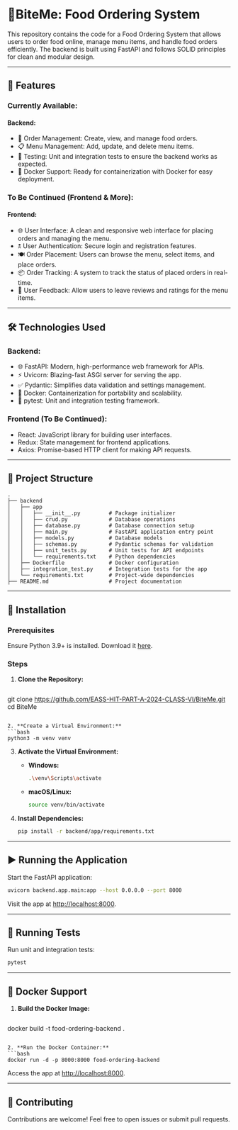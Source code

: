 # 🍔BiteMe: Food Ordering System
This repository contains the code for a Food Ordering System that allows users to order food online, manage menu items, and handle food orders efficiently. The backend is built using FastAPI and follows SOLID principles for clean and modular design.

---

## 🚀 Features

### Currently Available:
#### Backend:
- 🛒 Order Management: Create, view, and manage food orders.
- 📋 Menu Management: Add, update, and delete menu items.
- 🧬 Testing: Unit and integration tests to ensure the backend works as expected.
- 🐋 Docker Support: Ready for containerization with Docker for easy deployment.

### To Be Continued (Frontend & More):
#### Frontend:
- 🌐 User Interface: A clean and responsive web interface for placing orders and managing the menu.
- 🕱️ User Authentication: Secure login and registration features.
- 🍽️ Order Placement: Users can browse the menu, select items, and place orders.
- 📦 Order Tracking: A system to track the status of placed orders in real-time.
- 💬 User Feedback: Allow users to leave reviews and ratings for the menu items.

---

## 🛠️ Technologies Used

### Backend:
- 🌐 FastAPI: Modern, high-performance web framework for APIs.
- ⚡ Uvicorn: Blazing-fast ASGI server for serving the app.
- ✅ Pydantic: Simplifies data validation and settings management.
- 🐋 Docker: Containerization for portability and scalability.
- 🧬 pytest: Unit and integration testing framework.

### Frontend (To Be Continued):
- React: JavaScript library for building user interfaces.
- Redux: State management for frontend applications.
- Axios: Promise-based HTTP client for making API requests.

---

## 📂 Project Structure

```plaintext
.
├── backend
│   ├── app
│   │   ├── __init__.py         # Package initializer
│   │   ├── crud.py             # Database operations
│   │   ├── database.py         # Database connection setup
│   │   ├── main.py             # FastAPI application entry point
│   │   ├── models.py           # Database models
│   │   ├── schemas.py          # Pydantic schemas for validation
│   │   ├── unit_tests.py       # Unit tests for API endpoints
│   │   └── requirements.txt    # Python dependencies
│   ├── Dockerfile              # Docker configuration
│   ├── integration_test.py     # Integration tests for the app
│   └── requirements.txt        # Project-wide dependencies
├── README.md                   # Project documentation
```

---

## **👄 Installation**

### Prerequisites
Ensure Python 3.9+ is installed. Download it [here](https://www.python.org/downloads/).

### Steps

1. **Clone the Repository:**
   ```bash
git clone https://github.com/EASS-HIT-PART-A-2024-CLASS-VI/BiteMe.git
cd BiteMe
   ```

2. **Create a Virtual Environment:**
   ```bash
python3 -m venv venv
   ```

3. **Activate the Virtual Environment:**
   - **Windows:**
     ```bash
     .\venv\Scripts\activate
     ```
   - **macOS/Linux:**
     ```bash
     source venv/bin/activate
     ```

4. **Install Dependencies:**
   ```bash
   pip install -r backend/app/requirements.txt
   ```

---

## ▶️ **Running the Application**

Start the FastAPI application:

```bash
uvicorn backend.app.main:app --host 0.0.0.0 --port 8000
```

Visit the app at [http://localhost:8000](http://localhost:8000).

---

## **🧬 Running Tests**

Run unit and integration tests:
```bash
pytest
```

---

## **🐋 Docker Support**

1. **Build the Docker Image:**
   ```bash
docker build -t food-ordering-backend .
   ```

2. **Run the Docker Container:**
   ```bash
docker run -d -p 8000:8000 food-ordering-backend
   ```

Access the app at [http://localhost:8000](http://localhost:8000).

---

## 🙌 Contributing

Contributions are welcome! Feel free to open issues or submit pull requests.

